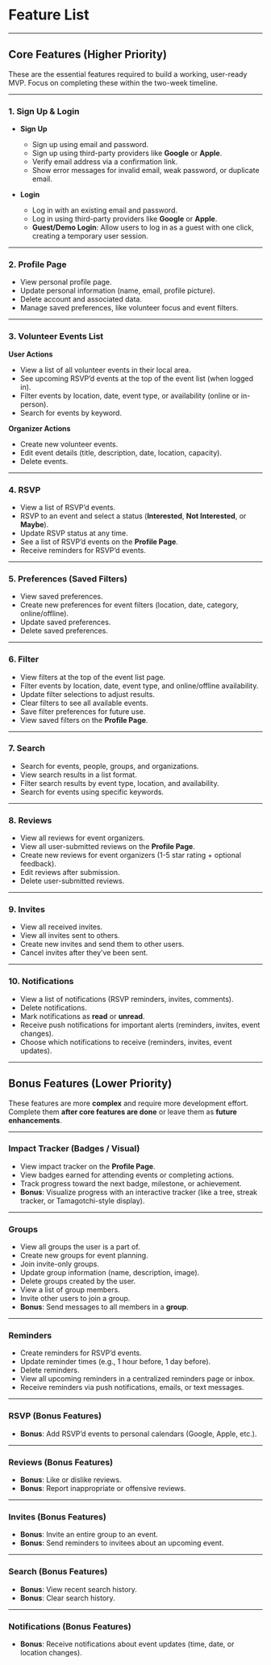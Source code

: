 # **Feature List**

---

## **Core Features (Higher Priority)**
These are the essential features required to build a working, user-ready MVP. Focus on completing these within the two-week timeline.

---

### **1. Sign Up & Login**
- **Sign Up**
  - Sign up using email and password.
  - Sign up using third-party providers like **Google** or **Apple**.
  - Verify email address via a confirmation link.
  - Show error messages for invalid email, weak password, or duplicate email.

- **Login**
  - Log in with an existing email and password.
  - Log in using third-party providers like **Google** or **Apple**.
  - **Guest/Demo Login**: Allow users to log in as a guest with one click, creating a temporary user session.

---

### **2. Profile Page**
- View personal profile page.
- Update personal information (name, email, profile picture).
- Delete account and associated data.
- Manage saved preferences, like volunteer focus and event filters.

---

### **3. Volunteer Events List**
**User Actions**
- View a list of all volunteer events in their local area.
- See upcoming RSVP’d events at the top of the event list (when logged in).
- Filter events by location, date, event type, or availability (online or in-person).
- Search for events by keyword.

**Organizer Actions**
- Create new volunteer events.
- Edit event details (title, description, date, location, capacity).
- Delete events.

---

### **4. RSVP**
- View a list of RSVP’d events.
- RSVP to an event and select a status (**Interested**, **Not Interested**, or **Maybe**).
- Update RSVP status at any time.
- See a list of RSVP’d events on the **Profile Page**.
- Receive reminders for RSVP’d events.

---

### **5. Preferences (Saved Filters)**
- View saved preferences.
- Create new preferences for event filters (location, date, category, online/offline).
- Update saved preferences.
- Delete saved preferences.

---

### **6. Filter**
- View filters at the top of the event list page.
- Filter events by location, date, event type, and online/offline availability.
- Update filter selections to adjust results.
- Clear filters to see all available events.
- Save filter preferences for future use.
- View saved filters on the **Profile Page**.

---

### **7. Search**
- Search for events, people, groups, and organizations.
- View search results in a list format.
- Filter search results by event type, location, and availability.
- Search for events using specific keywords.

---

### **8. Reviews**
- View all reviews for event organizers.
- View all user-submitted reviews on the **Profile Page**.
- Create new reviews for event organizers (1-5 star rating + optional feedback).
- Edit reviews after submission.
- Delete user-submitted reviews.

---

### **9. Invites**
- View all received invites.
- View all invites sent to others.
- Create new invites and send them to other users.
- Cancel invites after they’ve been sent.

---

### **10. Notifications**
- View a list of notifications (RSVP reminders, invites, comments).
- Delete notifications.
- Mark notifications as **read** or **unread**.
- Receive push notifications for important alerts (reminders, invites, event changes).
- Choose which notifications to receive (reminders, invites, event updates).

---


## **Bonus Features (Lower Priority)**
These features are more **complex** and require more development effort. Complete them **after core features are done** or leave them as **future enhancements**.

---

### **Impact Tracker (Badges / Visual)**
- View impact tracker on the **Profile Page**.
- View badges earned for attending events or completing actions.
- Track progress toward the next badge, milestone, or achievement.
- **Bonus**: Visualize progress with an interactive tracker (like a tree, streak tracker, or Tamagotchi-style display).

---

### **Groups**
- View all groups the user is a part of.
- Create new groups for event planning.
- Join invite-only groups.
- Update group information (name, description, image).
- Delete groups created by the user.
- View a list of group members.
- Invite other users to join a group.
- **Bonus**: Send messages to all members in a **group**.

---

### **Reminders**
- Create reminders for RSVP’d events.
- Update reminder times (e.g., 1 hour before, 1 day before).
- Delete reminders.
- View all upcoming reminders in a centralized reminders page or inbox.
- Receive reminders via push notifications, emails, or text messages.

---

### **RSVP (Bonus Features)**
- **Bonus**: Add RSVP’d events to personal calendars (Google, Apple, etc.).

---

### **Reviews (Bonus Features)**
- **Bonus**: Like or dislike reviews.
- **Bonus**: Report inappropriate or offensive reviews.

---

### **Invites (Bonus Features)**
- **Bonus**: Invite an entire group to an event.
- **Bonus**: Send reminders to invitees about an upcoming event.

---

### **Search (Bonus Features)**
- **Bonus**: View recent search history.
- **Bonus**: Clear search history.

---

### **Notifications (Bonus Features)**
- **Bonus**: Receive notifications about event updates (time, date, or location changes).
